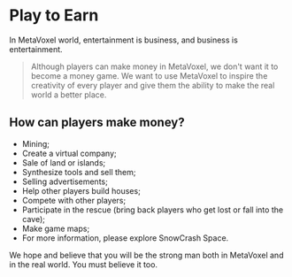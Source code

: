 # Play to Earn

In MetaVoxel world, entertainment is business, and business is entertainment.

> Although players can make money in MetaVoxel, we don't want it to become a money game. We want to use MetaVoxel to inspire the creativity of every player and give them the ability to make the real world a better place.

## How can players make money?

* Mining;
* Create a virtual company;
* Sale of land or islands;
* Synthesize tools and sell them;
* Selling advertisements;
* Help other players build houses;
* Compete with other players;
* Participate in the rescue \(bring back players who get lost or fall into the cave\);
* Make game maps;
* For more information, please explore SnowCrash Space.

We hope and believe that you will be the strong man both in MetaVoxel and in the real world. You must believe it too.